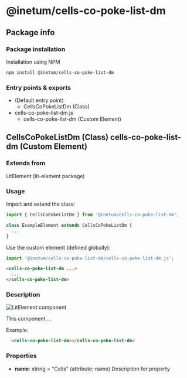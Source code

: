 # @inetum/cells-co-poke-list-dm

## Package info

### Package installation

Installation using NPM

```bash
npm install @inetum/cells-co-poke-list-dm
```

### Entry points & exports

- (Default entry point)
  - CellsCoPokeListDm (Class)
- cells-co-poke-list-dm.js
  - cells-co-poke-list-dm (Custom Element)


## CellsCoPokeListDm (Class) cells-co-poke-list-dm (Custom Element) 

### Extends from

LitElement (lit-element package)

### Usage

Import and extend the class:

```js
import { CellsCoPokeListDm } from '@inetum/cells-co-poke-list-dm';

class ExampleElement extends CellsCoPokeListDm {
  ...
}
```

Use the custom element (defined globally):

```js
import '@inetum/cells-co-poke-list-dm/cells-co-poke-list-dm.js';
```

```html
<cells-co-poke-list-dm ...>
  ...
</cells-co-poke-list-dm>
```

### Description

![LitElement component](https://img.shields.io/badge/litElement-component-blue.svg)

This component ...

Example:

```html
  <cells-co-poke-list-dm></cells-co-poke-list-dm>
```

### Properties

- **name**: string = "Cells" (attribute: name)
    Description for property
